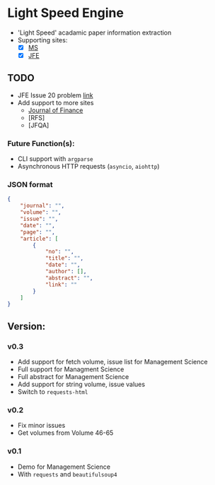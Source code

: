 # Light Speed Engine

- 'Light Speed' acadamic paper information extraction
- Supporting sites:
  - [x] [MS](https://pubsonline.informs.org/journal/mnsc)
  - [x] [JFE](https://www.sciencedirect.com/journal/journal-of-financial-economics/issues)

## TODO

- JFE Issue 20 problem [link](https://www.sciencedirect.com/journal/journal-of-financial-economics/vol/20/suppl/C)
- Add support to more sites
  - [Journal of Finance](https://onlinelibrary.wiley.com/loi/15406261)
  - [RFS]
  - [JFQA]

### Future Function(s):

- CLI support with `argparse`
- Asynchronous HTTP requests (`asyncio`, `aiohttp`)

### JSON format

```json
{
    "journal": "",
    "volume": "",
    "issue": "",
    "date": "",
    "page": "",
    "article": [
        {
            "no": "",
            "title": "",
            "date": "",
            "author": [],
            "abstract": "",
            "link": ""
        }
    ]
}
```



## Version:

### v0.3

- Add support for fetch volume, issue list for Management Science
- Full support for Managment Science
- Full abstract for Management Science
- Add support for string volume, issue values
- Switch to `requests-html`

### v0.2

- Fix minor issues
- Get volumes from Volume 46-65

### v0.1

- Demo for Management Science
- With `requests` and `beautifulsoup4`
